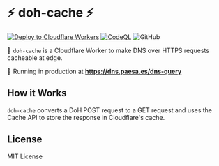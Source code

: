 # ⚡ doh-cache ⚡

[![Deploy to Cloudflare Workers](https://github.com/milgradesec/cfworker-doh-cache/actions/workflows/deploy.yml/badge.svg?branch=main)](https://github.com/milgradesec/cfworker-doh-cache/actions/workflows/deploy.yml)
[![CodeQL](https://github.com/milgradesec/cfworker-doh-cache/actions/workflows/codeql-analysis.yml/badge.svg)](https://github.com/milgradesec/cfworker-doh-cache/actions/workflows/codeql-analysis.yml)
![GitHub](https://img.shields.io/github/license/milgradesec/cfworker-doh-cache)

👷 `doh-cache` is a Cloudflare Worker to make DNS over HTTPS requests cacheable at edge.

🚀 Running in production at **<https://dns.paesa.es/dns-query>**

## How it Works

`doh-cache` converts a DoH POST request to a GET request and uses the Cache API to store the response in Cloudflare's cache.

## License

MIT License

